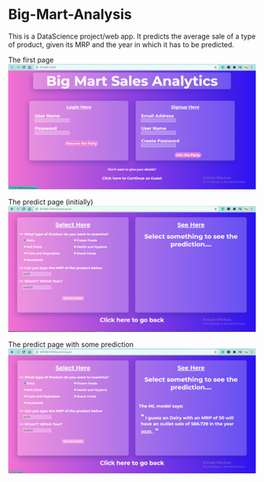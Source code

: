 # Big-Mart-Analysis

This is a DataScience project/web app.
It predicts the average sale of a type of product, given its MRP and the year in which it has to be predicted.

The first page
![alt text](https://github.com/Harsh30092000/Big-Mart-Analysis/blob/main/static/1.PNG)

The predict page (initially)
![alt text](https://github.com/Harsh30092000/Big-Mart-Analysis/blob/main/static/2.PNG)

The predict page with some prediction
![alt text](https://github.com/Harsh30092000/Big-Mart-Analysis/blob/main/static/3.PNG)
